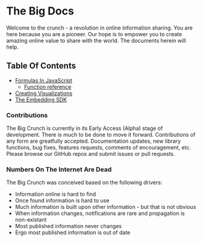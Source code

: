 # The Big Docs

Welcome to the crunch - a revolution in online information sharing. You are here because you are a pioneer. Our hope is to empower you to create amazing online value to share with the world. The documents herein will help.

## Table Of Contents

* [Formulas In JavaScript](./FORMULAS_IN_JAVASCRIPT.md)
  * [Function reference](./FORMULAS_IN_JAVASCRIPT.md#functions)
* [Creating Visualizations](Visualisations.md)
* [The Embedding SDK](./TBC_SDK.md)

### Contributions

The Big Crunch is currently in its Early Access (Alpha) stage of development. There is much to be done to move it forward. Contributions of any form are greatfully accepted. Documentation updates, new library functions, bug fixes, features requests, comments of encouragement, etc. Please browse our GitHub repos and submit issues or pull requests.

### Numbers On The Internet Are Dead

The Big Crunch was conceived based on the following drivers:

* Information online is hard to find
* Once found information is hard to use
* Much information is built upon other information - but that is not obvious
* When information changes, notifications are rare and propagation is non-existant
* Most published information never changes
* Ergo most published information is out of date

